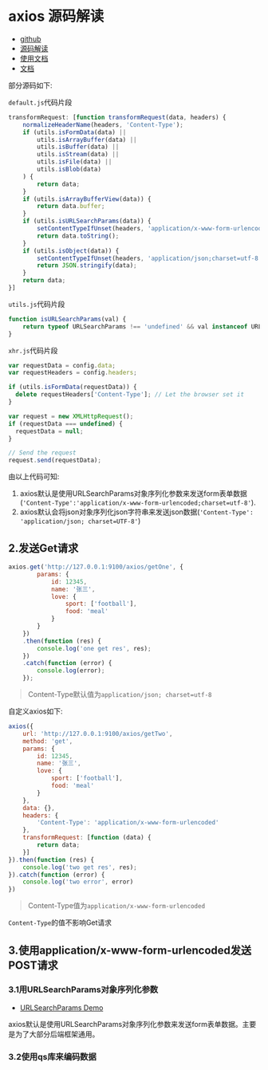 # axios 源码解读

- [github](https://github.com/axios/axios)
- [源码解读](https://github.com/ronffy/axios-tutorial)
- [使用文档](https://segmentfault.com/a/1190000008470355?utm_source=tuicool&utm_medium=referral)
- [文档](https://cloud.tencent.com/developer/article/1098141)

部分源码如下:

`default.js`代码片段

```javascript
transformRequest: [function transformRequest(data, headers) {
    normalizeHeaderName(headers, 'Content-Type');
    if (utils.isFormData(data) ||
        utils.isArrayBuffer(data) ||
        utils.isBuffer(data) ||
        utils.isStream(data) ||
        utils.isFile(data) ||
        utils.isBlob(data)
    ) {
        return data;
    }
    if (utils.isArrayBufferView(data)) {
        return data.buffer;
    }
    if (utils.isURLSearchParams(data)) {
        setContentTypeIfUnset(headers, 'application/x-www-form-urlencoded;charset=utf-8');
        return data.toString();
    }
    if (utils.isObject(data)) {
        setContentTypeIfUnset(headers, 'application/json;charset=utf-8');
        return JSON.stringify(data);
    }
    return data;
}]
```

`utils.js`代码片段

```javascript
function isURLSearchParams(val) {
    return typeof URLSearchParams !== 'undefined' && val instanceof URLSearchParams;
}
```

`xhr.js`代码片段

```javascript
var requestData = config.data;
var requestHeaders = config.headers;

if (utils.isFormData(requestData)) {
  delete requestHeaders['Content-Type']; // Let the browser set it
}

var request = new XMLHttpRequest();
if (requestData === undefined) {
  requestData = null;
}

// Send the request
request.send(requestData);
```

由以上代码可知:

1. axios默认是使用URLSearchParams对象序列化参数来发送form表单数据(`'Content-Type':'application/x-www-form-urlencoded;charset=utf-8'`).
2. axios默认会将json对象序列化json字符串来发送json数据(`'Content-Type': 'application/json; charset=UTF-8'`)

## 2.发送Get请求

```javascript
axios.get('http://127.0.0.1:9100/axios/getOne', {
        params: {
            id: 12345,
            name: '张三',
            love: {
                sport: ['football'],
                food: 'meal'
            }
        }
    })
    .then(function (res) {
        console.log('one get res', res);
    })
    .catch(function (error) {
        console.log(error);
    });
```

> Content-Type默认值为`application/json; charset=utf-8`

自定义axios如下:

```javascript
axios({
    url: 'http://127.0.0.1:9100/axios/getTwo',
    method: 'get',
    params: {
        id: 12345,
        name: '张三',
        love: {
            sport: ['football'],
            food: 'meal'
        }
    },
    data: {},
    headers: {
        'Content-Type': 'application/x-www-form-urlencoded'
    },
    transformRequest: [function (data) {
        return data;
    }]
}).then(function (res) {
    console.log('two get res', res);
}).catch(function (error) {
    console.log('two error', error)
})
```

> Content-Type值为`application/x-www-form-urlencoded`

`Content-Type`的值不影响Get请求

## 3.使用application/x-www-form-urlencoded发送POST请求

### 3.1用URLSearchParams对象序列化参数

- [URLSearchParams Demo](https://www.cnblogs.com/coolle/p/7027950.html)

axios默认是使用URLSearchParams对象序列化参数来发送form表单数据。主要是为了大部分后端框架通用。

### 3.2使用qs库来编码数据
